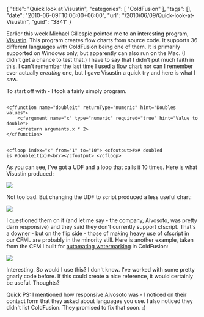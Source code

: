 {
	"title": "Quick look at Visustin",
	"categories": [
		"ColdFusion"
	],
	"tags": [],
	"date": "2010-06-09T10:06:00+06:00",
	"url": "/2010/06/09/Quick-look-at-Visustin",
	"guid": "3841"
}

Earlier this week Michael Gillespie pointed me to an interesting program, <a href="http://www.aivosto.com/visustin.html">Visustin</a>. This program creates flow charts from source code. It supports 36 different languages with ColdFusion being one of them. It is primarily supported on Windows only, but apparently can also run on the Mac. (I didn't get a chance to test that.) I have to say that I didn't put much faith in this. I can't remember the last time I used a flow chart nor can I remember ever actually <i>creating</i> one, but I gave Visustin a quick try and here is what I saw.
<!--more-->
<p>
To start off with - I took a fairly simply program.
<p>
<code>
&lt;cffunction name="doubleit" returnType="numeric" hint="Doubles values"&gt;
	&lt;cfargument name="x" type="numeric" required="true" hint="Value to double"&gt;
	&lt;cfreturn arguments.x * 2&gt;
&lt;/cffunction&gt;

&lt;cfloop index="x" from="1" to="10"&gt;
	&lt;cfoutput&gt;#x# doubled is #doubleit(x)#&lt;br/&gt;&lt;/cfoutput&gt;
&lt;/cfloop&gt;
</code>
<p>
As you can see, I've got a UDF and a loop that calls it 10 times. Here is what Visustin produced:
<p> 
<img src="http://static.raymondcamden.com/images/v12.png" />
<p>
Not too bad. But changing the UDF to script produced a less useful chart:
<p>
<img src="http://static.raymondcamden.com/images/cfjedi/v22.png" />
<p>
I questioned them on it (and let me say - the company, Aivosoto, was pretty darn responsive) and they said they don't currently support cfscript. That's a downer - but on the flip side - those of making heavy use of cfscript in our CFML are probably in the minority still. Here is another example, taken from the CFM I built for <a href="http://www.coldfusionjedi.com/index.cfm/2010/6/4/Automating-watermarking-of-images-with-ColdFusion">automating watermarking</a> in ColdFusion:
<p>

<img src="http://static.raymondcamden.com/images/cfjedi/automarker.png" />

<p>

Interesting. So would I use this? I don't know. I've worked with some pretty gnarly code before. If this could create a nice reference, it would certainly be useful. Thoughts?

<p>

Quick PS: I mentioned how responsive Aivosoto was - I noticed on their contact form that they asked about languages you use. I also noticed they didn't list ColdFusion. They promised to fix that soon. :)